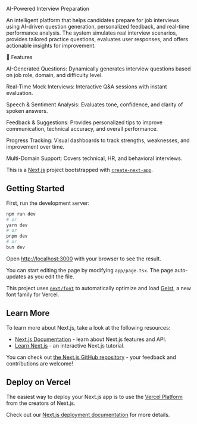 AI-Powered Interview Preparation

An intelligent platform that helps candidates prepare for job interviews using AI-driven question generation, personalized feedback, and real-time performance analysis. The system simulates real interview scenarios, provides tailored practice questions, evaluates user responses, and offers actionable insights for improvement.

🚀 Features

AI-Generated Questions: Dynamically generates interview questions based on job role, domain, and difficulty level.

Real-Time Mock Interviews: Interactive Q&A sessions with instant evaluation.

Speech & Sentiment Analysis: Evaluates tone, confidence, and clarity of spoken answers.

Feedback & Suggestions: Provides personalized tips to improve communication, technical accuracy, and overall performance.

Progress Tracking: Visual dashboards to track strengths, weaknesses, and improvement over time.

Multi-Domain Support: Covers technical, HR, and behavioral interviews.

This is a [Next.js](https://nextjs.org) project bootstrapped with [`create-next-app`](https://nextjs.org/docs/app/api-reference/cli/create-next-app).

## Getting Started

First, run the development server:

```bash
npm run dev
# or
yarn dev
# or
pnpm dev
# or
bun dev
```

Open [http://localhost:3000](http://localhost:3000) with your browser to see the result.

You can start editing the page by modifying `app/page.tsx`. The page auto-updates as you edit the file.

This project uses [`next/font`](https://nextjs.org/docs/app/building-your-application/optimizing/fonts) to automatically optimize and load [Geist](https://vercel.com/font), a new font family for Vercel.

## Learn More

To learn more about Next.js, take a look at the following resources:

- [Next.js Documentation](https://nextjs.org/docs) - learn about Next.js features and API.
- [Learn Next.js](https://nextjs.org/learn) - an interactive Next.js tutorial.

You can check out [the Next.js GitHub repository](https://github.com/vercel/next.js) - your feedback and contributions are welcome!

## Deploy on Vercel

The easiest way to deploy your Next.js app is to use the [Vercel Platform](https://vercel.com/new?utm_medium=default-template&filter=next.js&utm_source=create-next-app&utm_campaign=create-next-app-readme) from the creators of Next.js.

Check out our [Next.js deployment documentation](https://nextjs.org/docs/app/building-your-application/deploying) for more details.
